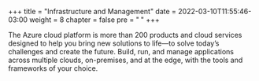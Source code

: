 +++
title = "Infrastructure and Management"
date = 2022-03-10T11:55:46-03:00
weight = 8
chapter = false
pre = "<b> </b>"
+++

The Azure cloud platform is more than 200 products and cloud services designed to help you bring new solutions to life—to solve today’s challenges and create the future. Build, run, and manage applications across multiple clouds, on-premises, and at the edge, with the tools and frameworks of your choice.

